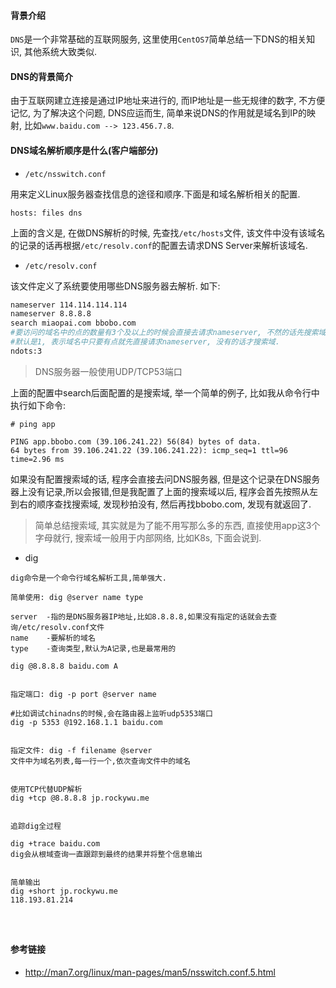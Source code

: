 #### 背景介绍

`DNS`是一个非常基础的互联网服务, 这里使用`CentOS7`简单总结一下DNS的相关知识, 其他系统大致类似.


#### DNS的背景简介

由于互联网建立连接是通过IP地址来进行的, 而IP地址是一些无规律的数字, 不方便记忆, 为了解决这个问题, DNS应运而生, 简单来说DNS的作用就是域名到IP的映射, 比如`www.baidu.com --> 123.456.7.8`.


#### DNS域名解析顺序是什么(客户端部分)

 * `/etc/nsswitch.conf`
 
 用来定义Linux服务器查找信息的途径和顺序.下面是和域名解析相关的配置.
 
 ```
 hosts: files dns
 ```
 
 上面的含义是, 在做DNS解析的时候, 先查找`/etc/hosts`文件, 该文件中没有该域名的记录的话再根据`/etc/resolv.conf`的配置去请求DNS Server来解析该域名. 
 
 * `/etc/resolv.conf`

 该文件定义了系统要使用哪些DNS服务器去解析. 如下:
 
 ```bash
nameserver 114.114.114.114
nameserver 8.8.8.8
search miaopai.com bbobo.com
#要访问的域名中的点的数量有3个及以上的时候会直接去请求nameserver, 不然的话先搜索域.域中没有的话采取请求.
#默认是1, 表示域名中只要有点就先直接请求nameserver, 没有的话才搜索域.
ndots:3
 ```
 
 > DNS服务器一般使用UDP/TCP53端口
 
 上面的配置中search后面配置的是搜索域, 举一个简单的例子, 比如我从命令行中执行如下命令:
 
 ```
 # ping app
 
 PING app.bbobo.com (39.106.241.22) 56(84) bytes of data.
64 bytes from 39.106.241.22 (39.106.241.22): icmp_seq=1 ttl=96 time=2.96 ms
 ```
 
 如果没有配置搜索域的话, 程序会直接去问DNS服务器, 但是这个记录在DNS服务器上没有记录,所以会报错,但是我配置了上面的搜索域以后, 程序会首先按照从左到右的顺序查找搜索域, 发现秒拍没有, 然后再找bbobo.com, 发现有就返回了.
 
 > 简单总结搜索域, 其实就是为了能不用写那么多的东西, 直接使用app这3个字母就行, 搜索域一般用于内部网络, 比如K8s, 下面会说到.
 
 
 

 
 




* dig

```
dig命令是一个命令行域名解析工具,简单强大.

简单使用: dig @server name type

server  -指的是DNS服务器IP地址,比如8.8.8.8,如果没有指定的话就会去查询/etc/resolv.conf文件
name    -要解析的域名
type    -查询类型,默认为A记录,也是最常用的

dig @8.8.8.8 baidu.com A


指定端口: dig -p port @server name

#比如调试chinadns的时候,会在路由器上监听udp5353端口
dig -p 5353 @192.168.1.1 baidu.com


指定文件: dig -f filename @server
文件中为域名列表,每一行一个,依次查询文件中的域名


使用TCP代替UDP解析
dig +tcp @8.8.8.8 jp.rockywu.me


追踪dig全过程

dig +trace baidu.com
dig会从根域查询一直跟踪到最终的结果并将整个信息输出


简单输出
dig +short jp.rockywu.me
118.193.81.214




```



#### 参考链接

* http://man7.org/linux/man-pages/man5/nsswitch.conf.5.html
